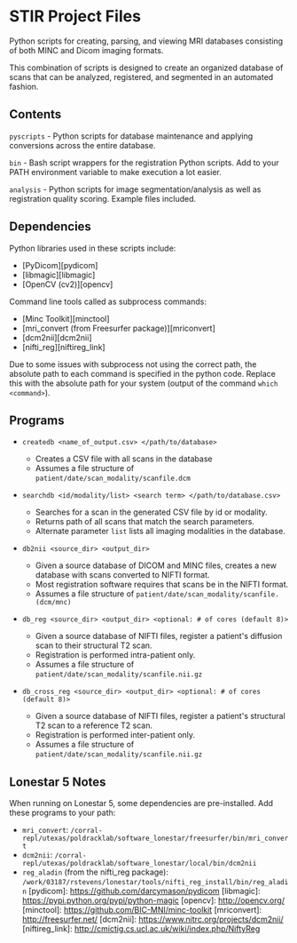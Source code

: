 STIR Project Files
==================

Python scripts for creating, parsing, and viewing
MRI databases consisting of both MINC and Dicom imaging
formats.

This combination of scripts is designed to create an organized
database of scans that can be analyzed, registered, and segmented
in an automated fashion.

Contents
--------
`pyscripts` - Python scripts for database maintenance and
              applying conversions across the entire database.

`bin` - Bash script wrappers for the registration Python scripts. Add to your PATH 
        environment variable to make execution a lot easier.

`analysis` - Python scripts for image segmentation/analysis as well as 
			 registration quality scoring. Example files included.

Dependencies
------------

Python libraries used in these scripts include:

- [PyDicom][pydicom]
- [libmagic][libmagic]
- [OpenCV (cv2)][opencv]

Command line tools called as subprocess commands:
- [Minc Toolkit][minctool]
- [mri_convert (from Freesurfer package)][mriconvert]
- [dcm2nii][dcm2nii]
- [nifti_reg][niftireg_link]

Due to some issues with subprocess not using the correct path, the
absolute path to each command is specified in the python code. Replace
this with the absolute path for your system (output of the command
`which <command>`).

Programs
--------

- `createdb <name_of_output.csv> </path/to/database>`
	- Creates a CSV file with all scans in the database
	- Assumes a file structure of `patient/date/scan_modality/scanfile.dcm`

- `searchdb <id/modality/list> <search term> </path/to/database.csv>`
	- Searches for a scan in the generated CSV file by id or modality.
	- Returns path of all scans that match the search parameters.
	- Alternate parameter `list` lists all imaging modalities in the database.

- `db2nii <source_dir> <output_dir>`
	- Given a source database of DICOM and MINC files, creates a new database with scans 
	converted to NIFTI format.
	- Most registration software requires that scans be in the NIFTI format.
	- Assumes a file structure of `patient/date/scan_modality/scanfile.(dcm/mnc)`

- `db_reg <source_dir> <output_dir> <optional: # of cores (default 8)>`
	- Given a source database of NIFTI files, register a patient's diffusion scan to their
	structural T2 scan.
	- Registration is performed intra-patient only.
	- Assumes a file structure of `patient/date/scan_modality/scanfile.nii.gz`

- `db_cross_reg <source_dir> <output_dir> <optional: # of cores (default 8)>`
	- Given a source database of NIFTI files, register a patient's structural T2 scan to a 
	reference T2 scan.
	- Registration is performed inter-patient only.
	- Assumes a file structure of `patient/date/scan_modality/scanfile.nii.gz`

Lonestar 5 Notes
----------------
When running on Lonestar 5, some dependencies are pre-installed. Add these programs to your path:

- `mri_convert`: `/corral-repl/utexas/poldracklab/software_lonestar/freesurfer/bin/mri_convert`
- `dcm2nii`: `/corral-repl/utexas/poldracklab/software_lonestar/local/bin/dcm2nii`
- `reg_aladin` (from the nifti_reg package): `/work/03187/rstevens/lonestar/tools/nifti_reg_install/bin/reg_aladin`
[pydicom]: https://github.com/darcymason/pydicom
[libmagic]: https://pypi.python.org/pypi/python-magic
[opencv]: http://opencv.org/
[minctool]: https://github.com/BIC-MNI/minc-toolkit
[mriconvert]: http://freesurfer.net/
[dcm2nii]: https://www.nitrc.org/projects/dcm2nii/
[niftireg_link]: http://cmictig.cs.ucl.ac.uk/wiki/index.php/NiftyReg
